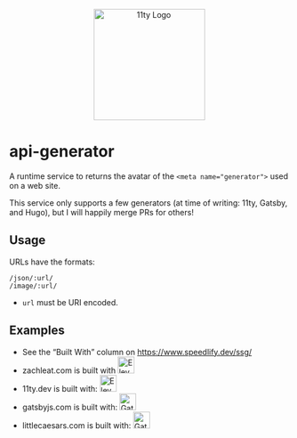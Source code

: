 <p align="center"><img src="https://www.11ty.dev/img/logo-github.svg" width="200" height="200" alt="11ty Logo"></p>

# api-generator

A runtime service to returns the avatar of the `<meta name="generator">` used on a web site.

This service only supports a few generators (at time of writing: 11ty, Gatsby, and Hugo), but I will happily merge PRs for others!

## Usage

URLs have the formats:

```
/json/:url/
/image/:url/
```

* `url` must be URI encoded.

## Examples

* See the “Built With” column on https://www.speedlify.dev/ssg/
* zachleat.com is built with <img src="https://v1.generator.11ty.dev/image/https%3A%2F%2Fwww.zachleat.com/" width="30" height="30" alt="Eleventy">
* 11ty.dev is built with: <img src="https://v1.generator.11ty.dev/image/https%3A%2F%2Fwww.11ty.dev/" width="30" height="30" alt="Eleventy">
* gatsbyjs.com is built with: <img src="https://v1.generator.11ty.dev/image/https%3A%2F%2Fwww.gatsbyjs.com/" width="30" height="30" alt="Gatsby">
* littlecaesars.com is built with: <img src="https://v1.generator.11ty.dev/image/https%3A%2F%2Flittlecaesars.com%2Fen-us%2F/" width="30" height="30" alt="Gatsby">
